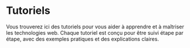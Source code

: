 # Tutoriels

Vous trouverez ici des tutoriels pour vous aider à apprendre et à maîtriser les technologies web. Chaque tutoriel est conçu pour être suivi étape par étape, avec des exemples pratiques et des explications claires.